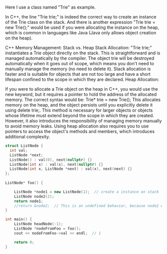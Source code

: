 Here I use a class named "Trie" as example.

In C++, the line "Trie trie;" is indeed the correct way to create an instance of the Trie class on the stack. 
And there is another expression "Trie trie = new Trie();" would be used if you were allocating the instance on the heap, 
which is common in languages like Java (Java only allows object creation on the heap).

C++ Memory Management: Stack vs. Heap
Stack Allocation:
"Trie trie;" instantiates a Trie object directly on the stack. 
This is straightforward and is managed automatically by the compiler. 
The object trie will be destroyed automatically when it goes out of scope, which means you don't need to manually manage the memory (no need to delete it).
Stack allocation is faster and is suitable for objects that are not too large and have a short lifespan confined to the scope in which they are declared.
Heap Allocation:

If you were to allocate a Trie object on the heap in C++, you would use the new keyword, but it requires a pointer to hold the address of the allocated memory. 
The correct syntax would be:
Trie* trie = new Trie();
This allocates memory on the heap, and the object persists until you explicitly delete it using delete trie;. 
This method is necessary for larger objects or objects whose lifetime must extend beyond the scope in which they are created. 
However, it also introduces the responsibility of managing memory manually to avoid memory leaks.
Using heap allocation also requires you to use pointers to access the object's methods and members, which introduces additional complexity.

```cpp
struct ListNode {
  int val;
  ListNode *next;
  ListNode() : val(0), next(nullptr) {}
  ListNode(int x) : val(x), next(nullptr) {}
  ListNode(int x, ListNode *next) : val(x), next(next) {}
};
 
ListNode* foo() {

    ListNode *node1 = new ListNode(1);  // create a instance on stack
    ListNode node2(2);
    return node1;
    //return &node2;  // This is an undefined behavior, because node2 will be destroyed after foo end
}

int main() {
    ListNode headNode(-1);
    ListNode *nodeFromFoo = foo();
    cout << nodeFromFoo->val << endl;  // 1

    return 0;
}
```
